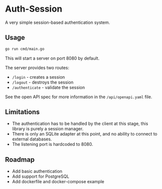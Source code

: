 # Auth-Session

A very simple session-based authentication system.

## Usage
```bash
go run cmd/main.go
```

This will start a server on port 8080 by default.

The server provides two routes:

- `/login` - creates a session 
- `/logout` - destroys the session
- `/authenticate` - validate the session

See the open API spec for more information in the `/api/openapi.yaml` file.

## Limitations

- The authentication has to be handled by the client at this stage, this library is purely a session manager.
- There is only an SQLite adapter at this point, and no ability to connect to external databases.
- The listening port is hardcoded to 8080.

## Roadmap
- Add basic authentication
- Add support for PostgreSQL
- Add dockerfile and docker-compose example
